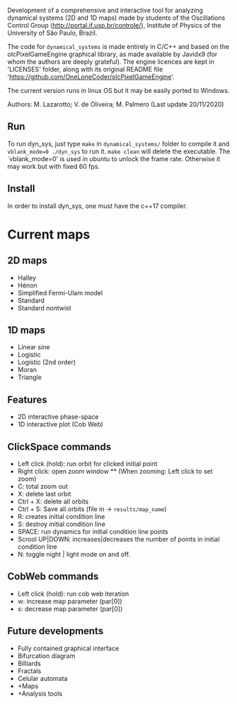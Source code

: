Development of a comprehensive and interactive tool for analyzing dynamical systems (2D and 1D maps) made by students of the Oscillations Control Group (http://portal.if.usp.br/controle/), Institute of Physics of the University of São Paulo, Brazil. 

The code for `dynamical_systems` is made entirely in C/C++ and based on the olcPixelGameEngine graphical library, as made available by Javidx9 (for whom the authors are deeply grateful). The engine licences are kept in 'LICENSES' folder, along with its original README file 'https://github.com/OneLoneCoder/olcPixelGameEngine'. 

The current version runs in linux OS but it may be easily ported to Windows.

Authors: M. Lazarotto; V. de Oliveira; M. Palmero (Last update 20/11/2020)

## Run
To run dyn_sys, just type `make` in `dynamical_systems/` folder to compile it and `vblank_mode=0 ./dyn_sys` to run it. `make clean` will delete the executable. The `vblank_mode=0' is used in ubuntu to unlock the frame rate. Otherwise it may work but with fixed 60 fps.

## Install
In order to install dyn_sys, one must have the c++17 compiler. 

# Current maps
## 2D maps
* Halley
* Hénon
* Simplified Fermi-Ulam model
* Standard
* Standard nontwist 

## 1D maps
* Linear sine 
* Logistic
* Logistic (2nd order)
* Moran
* Triangle

## Features
* 2D interactive phase-space
* 1D interactive plot (Cob Web)

## ClickSpace commands
* Left click (hold): run orbit for clicked initial point
* Right click: open zoom window 
** (When zooming: Left click to set zoom)
* C: total zoom out
* X: delete last orbit
* Ctrl + X: delete all orbits
* Ctrl + S: Save all orbits (file in -> `results/map_name`)
* R: creates initial condition line
* S: destroy initial condition line
* SPACE: run dynamics for initial condition line points
* Scrool UP|DOWN: increases|decreases the number of points in initial condition line
* N: toggle night | light mode on and off.

## CobWeb commands
* Left click (hold): run cob web iteration
* w: increase map parameter (par[0])
* s: decrease map parameter (par[0])

## Future developments
* Fully contained graphical interface
* Bifurcation diagram
* Billiards
* Fractals
* Celular automata
* +Maps
* +Analysis tools
